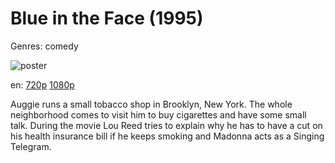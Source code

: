 # Blue in the Face (1995)

Genres: comedy

![poster](http://image.tmdb.org/t/p/w500/qa9yf3OlfXbYBb0af0mpawGB6TI.jpg)

en:
  [720p](magnet:?xt=urn:btih:9DC24689E3E8F7F681A328BE3B7FC7C7B9CF03AC&tr=udp://glotorrents.pw:6969/announce&tr=udp://tracker.opentrackr.org:1337/announce&tr=udp://torrent.gresille.org:80/announce&tr=udp://tracker.openbittorrent.com:80&tr=udp://tracker.coppersurfer.tk:6969&tr=udp://tracker.leechers-paradise.org:6969&tr=udp://p4p.arenabg.ch:1337&tr=udp://tracker.internetwarriors.net:1337)
  [1080p](magnet:?xt=urn:btih:A69D3B41C9EB639D2A42F9FB110CD8BFD232EB9D&tr=udp://glotorrents.pw:6969/announce&tr=udp://tracker.opentrackr.org:1337/announce&tr=udp://torrent.gresille.org:80/announce&tr=udp://tracker.openbittorrent.com:80&tr=udp://tracker.coppersurfer.tk:6969&tr=udp://tracker.leechers-paradise.org:6969&tr=udp://p4p.arenabg.ch:1337&tr=udp://tracker.internetwarriors.net:1337)
  


Auggie runs a small tobacco shop in Brooklyn, New York. The whole neighborhood comes to visit him to buy cigarettes and have some small talk. During the movie Lou Reed tries to explain why he has to have a cut on his health insurance bill if he keeps smoking and Madonna acts as a Singing Telegram.